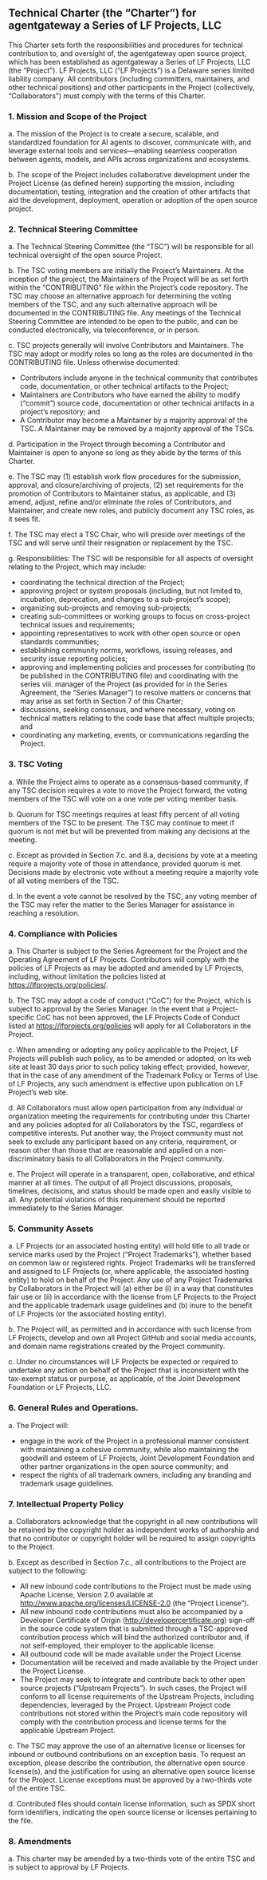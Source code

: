 ## Technical Charter (the “Charter”) for agentgateway a Series of LF Projects, LLC

This Charter sets forth the responsibilities and procedures for technical contribution to, and
oversight of, the agentgateway open source project, which has been established as agentgateway
a Series of LF Projects, LLC (the “Project”). LF Projects, LLC (“LF Projects”) is a Delaware
series limited liability company. All contributors (including committers, maintainers, and other
technical positions) and other participants in the Project (collectively, “Collaborators”) must
comply with the terms of this Charter.

### 1. Mission and Scope of the Project

a. The mission of the Project is to create a secure, scalable, and standardized
foundation for AI agents to discover, communicate with, and leverage external
tools and services—enabling seamless cooperation between agents, models, and
APIs across organizations and ecosystems.

b. The scope of the Project includes collaborative development under the Project
License (as defined herein) supporting the mission, including documentation,
testing, integration and the creation of other artifacts that aid the development,
deployment, operation or adoption of the open source project.

### 2. Technical Steering Committee

a. The Technical Steering Committee (the “TSC”) will be responsible for all
technical oversight of the open source Project.

b. The TSC voting members are initially the Project’s Maintainers. At the inception
of the project, the Maintainers of the Project will be as set forth within the
“CONTRIBUTING” file within the Project’s code repository. The TSC may
choose an alternative approach for determining the voting members of the TSC,
and any such alternative approach will be documented in the CONTRIBUTING
file. Any meetings of the Technical Steering Committee are intended to be open
to the public, and can be conducted electronically, via teleconference, or in
person.

c. TSC projects generally will involve Contributors and Maintainers. The TSC may
adopt or modify roles so long as the roles are documented in the
CONTRIBUTING file. Unless otherwise documented:
- Contributors include anyone in the technical community that contributes
code, documentation, or other technical artifacts to the Project; 
- Maintainers are Contributors who have earned the ability to modify
(“commit”) source code, documentation or other technical artifacts in a
project’s repository; and 
- A Contributor may become a Maintainer by a majority approval of the
TSC. A Maintainer may be removed by a majority approval of the TSCs. 

d. Participation in the Project through becoming a Contributor and Maintainer is
open to anyone so long as they abide by the terms of this Charter.

e. The TSC may (1) establish work flow procedures for the submission, approval,
and closure/archiving of projects, (2) set requirements for the promotion of
Contributors to Maintainer status, as applicable, and (3) amend, adjust, refine
and/or eliminate the roles of Contributors, and Maintainer, and create new roles,
and publicly document any TSC roles, as it sees fit.

f. The TSC may elect a TSC Chair, who will preside over meetings of the TSC and
will serve until their resignation or replacement by the TSC.

g. Responsibilities: The TSC will be responsible for all aspects of oversight relating
to the Project, which may include:

- coordinating the technical direction of the Project;
- approving project or system proposals (including, but not limited to,
incubation, deprecation, and changes to a sub-project’s scope);
- organizing sub-projects and removing sub-projects;
- creating sub-committees or working groups to focus on cross-project
technical issues and requirements;
- appointing representatives to work with other open source or open
standards communities;
- establishing community norms, workflows, issuing releases, and security
issue reporting policies;
- approving and implementing policies and processes for contributing (to be
published in the CONTRIBUTING file) and coordinating with the series
viii. manager of the Project (as provided for in the Series Agreement, the
“Series Manager”) to resolve matters or concerns that may arise as set
forth in Section 7 of this Charter;
- discussions, seeking consensus, and where necessary, voting on technical
matters relating to the code base that affect multiple projects; and
- coordinating any marketing, events, or communications regarding the
Project.

### 3. TSC Voting

a. While the Project aims to operate as a consensus-based community, if any TSC
decision requires a vote to move the Project forward, the voting members of the
TSC will vote on a one vote per voting member basis.

b. Quorum for TSC meetings requires at least fifty percent of all voting members of
the TSC to be present. The TSC may continue to meet if quorum is not met but
will be prevented from making any decisions at the meeting.

c. Except as provided in Section 7.c. and 8.a, decisions by vote at a meeting require
a majority vote of those in attendance, provided quorum is met. Decisions made
by electronic vote without a meeting require a majority vote of all voting
members of the TSC.

d. In the event a vote cannot be resolved by the TSC, any voting member of the TSC
may refer the matter to the Series Manager for assistance in reaching a resolution.

### 4. Compliance with Policies

a. This Charter is subject to the Series Agreement for the Project and the Operating
Agreement of LF Projects. Contributors will comply with the policies of LF
Projects as may be adopted and amended by LF Projects, including, without
limitation the policies listed at https://lfprojects.org/policies/.

b. The TSC may adopt a code of conduct (“CoC”) for the Project, which is subject to
approval by the Series Manager. In the event that a Project-specific CoC has not
been approved, the LF Projects Code of Conduct listed at
https://lfprojects.org/policies will apply for all Collaborators in the Project.

c. When amending or adopting any policy applicable to the Project, LF Projects will
publish such policy, as to be amended or adopted, on its web site at least 30 days
prior to such policy taking effect; provided, however, that in the case of any
amendment of the Trademark Policy or Terms of Use of LF Projects, any such
amendment is effective upon publication on LF Project’s web site.

d. All Collaborators must allow open participation from any individual or
organization meeting the requirements for contributing under this Charter and any
policies adopted for all Collaborators by the TSC, regardless of competitive
interests. Put another way, the Project community must not seek to exclude any
participant based on any criteria, requirement, or reason other than those that are
reasonable and applied on a non-discriminatory basis to all Collaborators in the
Project community.

e. The Project will operate in a transparent, open, collaborative, and ethical manner
at all times. The output of all Project discussions, proposals, timelines, decisions,
and status should be made open and easily visible to all. Any potential violations
of this requirement should be reported immediately to the Series Manager.

### 5. Community Assets

a. LF Projects (or an associated hosting entity) will hold title to all trade or service
marks used by the Project (“Project Trademarks”), whether based on common law
or registered rights. Project Trademarks will be transferred and assigned to LF
Projects (or, where applicable, the associated hosting entity) to hold on behalf of
the Project. Any use of any Project Trademarks by Collaborators in the Project
will (a) either be (i) in a way that constitutes fair use or (ii) in accordance with the
license from LF Projects to the Project and the applicable trademark usage
guidelines and (b) inure to the benefit of LF Projects (or the associated hosting
entity).

b. The Project will, as permitted and in accordance with such license from LF
Projects, develop and own all Project GitHub and social media accounts, and
domain name registrations created by the Project community.

c. Under no circumstances will LF Projects be expected or required to undertake any
action on behalf of the Project that is inconsistent with the tax-exempt status or
purpose, as applicable, of the Joint Development Foundation or LF Projects, LLC.

### 6. General Rules and Operations.

a. The Project will:
- engage in the work of the Project in a professional manner consistent with
maintaining a cohesive community, while also maintaining the goodwill
and esteem of LF Projects, Joint Development Foundation and other
partner organizations in the open source community; and
- respect the rights of all trademark owners, including any branding and
trademark usage guidelines.

### 7. Intellectual Property Policy

a. Collaborators acknowledge that the copyright in all new contributions will be
retained by the copyright holder as independent works of authorship and that no
contributor or copyright holder will be required to assign copyrights to the
Project.

b. Except as described in Section 7.c., all contributions to the Project are subject to
the following:
- All new inbound code contributions to the Project must be made using
Apache License, Version 2.0 available at
http://www.apache.org/licenses/LICENSE-2.0 (the “Project License”).
- All new inbound code contributions must also be accompanied by a
Developer Certificate of Origin (http://developercertificate.org) sign-off in
the source code system that is submitted through a TSC-approved
contribution process which will bind the authorized contributor and, if not
self-employed, their employer to the applicable license.
- All outbound code will be made available under the Project License.
- Documentation will be received and made available by the Project under
the Project License.
- The Project may seek to integrate and contribute back to other open source
projects (“Upstream Projects”). In such cases, the Project will conform to
all license requirements of the Upstream Projects, including dependencies,
leveraged by the Project. Upstream Project code contributions not stored
within the Project’s main code repository will comply with the
contribution process and license terms for the applicable Upstream
Project.

c. The TSC may approve the use of an alternative license or licenses for inbound or
outbound contributions on an exception basis. To request an exception, please
describe the contribution, the alternative open source license(s), and the
justification for using an alternative open source license for the Project. License
exceptions must be approved by a two-thirds vote of the entire TSC.

d. Contributed files should contain license information, such as SPDX short form
identifiers, indicating the open source license or licenses pertaining to the file.

### 8. Amendments

a. This charter may be amended by a two-thirds vote of the entire TSC and is subject
to approval by LF Projects.
